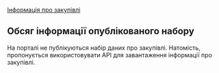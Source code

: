 [Інформація про закупівлі](https://data.gov.ua/dataset/f9c0acdb-23c5-4a2d-b549-9868df8ca927)

Обсяг інформації опублікованого набору
---

На порталі не публікуються набір даних про закупівлі. Натомість, пропонується використовувати API для завантаження інформації про закупівлі.